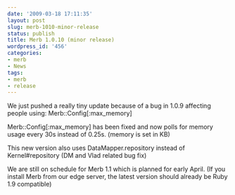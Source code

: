 ```yaml
---
date: '2009-03-18 17:11:35'
layout: post
slug: merb-1010-minor-release
status: publish
title: Merb 1.0.10 (minor release)
wordpress_id: '456'
categories:
- merb
- News
tags:
- merb
- release
---
```


We just pushed a really tiny update because of a bug in 1.0.9 affecting people using: Merb::Config[:max_memory]

Merb::Config[:max_memory] has been fixed and now polls for memory usage every 30s instead of 0.25s. (memory is set in KB)


This new version also uses DataMapper.repository instead of Kernel#repository (DM and Vlad related bug fix)




We are still on schedule for Merb 1.1 which is planned for early April. (If you install Merb from our edge server, the latest version should already be Ruby 1.9 compatible)

